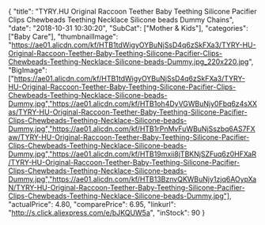 {
	"title": "TYRY.HU Original Raccoon Teether Baby Teething Silicone Pacifier Clips Chewbeads Teething Necklace Silicone beads Dummy Chains",
	"date": "2018-10-31 10:30:20",
	"SubCat": ["Mother & Kids"],
	"categories": ["Baby Care"],
	"thumbnailImage": "https://ae01.alicdn.com/kf/HTB1tdWigyOYBuNjSsD4q6zSkFXa3/TYRY-HU-Original-Raccoon-Teether-Baby-Teething-Silicone-Pacifier-Clips-Chewbeads-Teething-Necklace-Silicone-beads-Dummy.jpg_220x220.jpg",
	"BigImage": ["https://ae01.alicdn.com/kf/HTB1tdWigyOYBuNjSsD4q6zSkFXa3/TYRY-HU-Original-Raccoon-Teether-Baby-Teething-Silicone-Pacifier-Clips-Chewbeads-Teething-Necklace-Silicone-beads-Dummy.jpg","https://ae01.alicdn.com/kf/HTB1oh4DyVGWBuNjy0Fbq6z4sXXas/TYRY-HU-Original-Raccoon-Teether-Baby-Teething-Silicone-Pacifier-Clips-Chewbeads-Teething-Necklace-Silicone-beads-Dummy.jpg","https://ae01.alicdn.com/kf/HTB1rPnMvFuWBuNjSszbq6AS7FXaw/TYRY-HU-Original-Raccoon-Teether-Baby-Teething-Silicone-Pacifier-Clips-Chewbeads-Teething-Necklace-Silicone-beads-Dummy.jpg","https://ae01.alicdn.com/kf/HTB19mxii8jTBKNjSZFuq6z0HFXaR/TYRY-HU-Original-Raccoon-Teether-Baby-Teething-Silicone-Pacifier-Clips-Chewbeads-Teething-Necklace-Silicone-beads-Dummy.jpg","https://ae01.alicdn.com/kf/HTB13BznvQKWBuNjy1zjq6AOypXaN/TYRY-HU-Original-Raccoon-Teether-Baby-Teething-Silicone-Pacifier-Clips-Chewbeads-Teething-Necklace-Silicone-beads-Dummy.jpg"],
	"actualPrice": 4.80,
	"comparePrice": 6.95,
	"linkurl": "http://s.click.aliexpress.com/e/bJKQUW5a",
	"inStock": 90
}
